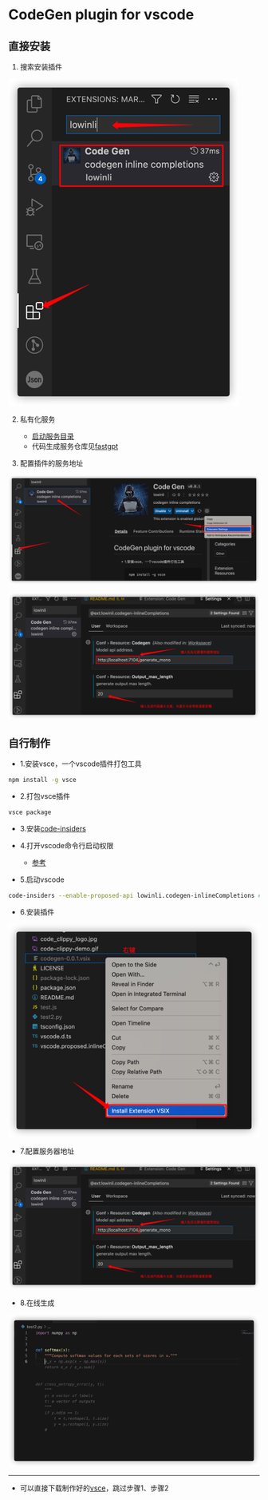 # CodeGen plugin for vscode

## 直接安装

1. 搜索安装插件

![](pic/%E5%AE%89%E8%A3%85.png)

2. 私有化服务

    + [启动服务目录](./server/docker-compose.yaml)
    + 代码生成服务仓库见[fastgpt](https://github.com/LowinLi/fastgpt/tree/main/example/codegen)

3. 配置插件的服务地址

![](pic/%E9%85%8D%E7%BD%AE%E6%9C%8D%E5%8A%A1%E5%99%A82.png)

![](pic/%E9%85%8D%E7%BD%AE%E6%9C%8D%E5%8A%A1%E5%99%A8.png)


## 自行制作

+ 1.安装vsce，一个vscode插件打包工具
```bash
npm install -g vsce
```
+ 2.打包vsce插件
```bash
vsce package
```

+ 3.安装[code-insiders](https://code.visualstudio.com/insiders/)

+ 4.打开vscode命令行启动权限
    + [参考](https://blog.csdn.net/flitrue/article/details/90906578)

+ 5.启动vscode
```bash
code-insiders --enable-proposed-api lowinli.codegen-inlineCompletions # 本地未发布插件需要命令行授权
```

+ 6.安装插件

![](pic/%E5%AE%89%E8%A3%85vsix.png)

+ 7.配置服务器地址

![](pic/%E9%85%8D%E7%BD%AE%E6%9C%8D%E5%8A%A1%E5%99%A8.png)

+ 8.在线生成

![](pic/效果.png)

---
+ 可以直接下载制作好的[vsce](https://github.com/LowinLi/code-clippy-vscode/releases/tag/v0.0.1)，跳过步骤1、步骤2